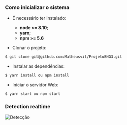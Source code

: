 ### Como inicializar o sistema
  - É necessário ter instalado:
    * **node >= 8.10**;
    * **yarn**;
    * **npm >= 5.6** 
    

  - Clonar o projeto:
```sh
$ git clone git@github.com:Matheusvil/ProjetoENG3.git
``` 
  - Instalar as dependências:
  ```sh
$ yarn install ou npm install
``` 
  - Iniciar o servidor Web: 
  ```sh
$ yarn start ou npm start
``` 

### Detection realtime
![Detecção](https://media.giphy.com/media/mOMbZ4iOf3sM4fj57K/giphy.gif)
